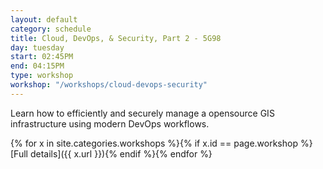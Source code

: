 ```yaml
---
layout: default
category: schedule
title: Cloud, DevOps, & Security, Part 2 - 5G98
day: tuesday
start: 02:45PM
end: 04:15PM
type: workshop
workshop: "/workshops/cloud-devops-security"
---
```


Learn how to efficiently and securely manage a opensource GIS infrastructure using modern DevOps workflows.

{% for x in site.categories.workshops %}{% if x.id == page.workshop %}[Full details]({{ x.url }}){% endif %}{% endfor %}
